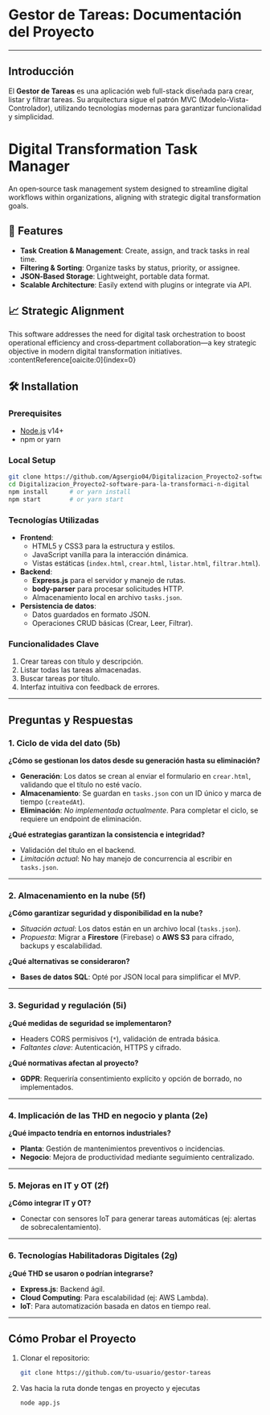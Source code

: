 # Gestor de Tareas: Documentación del Proyecto  

---

## **Introducción**  
El **Gestor de Tareas** es una aplicación web full-stack diseñada para crear, listar y filtrar tareas. Su arquitectura sigue el patrón MVC (Modelo-Vista-Controlador), utilizando tecnologías modernas para garantizar funcionalidad y simplicidad.  

# Digital Transformation Task Manager

An open‑source task management system designed to streamline digital workflows within organizations, aligning with strategic digital transformation goals.  

## 🚀 Features  
- **Task Creation & Management**: Create, assign, and track tasks in real time.  
- **Filtering & Sorting**: Organize tasks by status, priority, or assignee.  
- **JSON‑Based Storage**: Lightweight, portable data format.  
- **Scalable Architecture**: Easily extend with plugins or integrate via API.  

## 📈 Strategic Alignment  
This software addresses the need for digital task orchestration to boost operational efficiency and cross‑department collaboration—a key strategic objective in modern digital transformation initiatives. :contentReference[oaicite:0]{index=0}  

## 🛠️ Installation  

### Prerequisites  
- [Node.js](https://nodejs.org/) v14+  
- npm or yarn  

### Local Setup  
```bash
git clone https://github.com/Agsergio04/Digitalizacion_Proyecto2-software-para-la-transformaci-n-digital.git
cd Digitalizacion_Proyecto2-software-para-la-transformaci-n-digital
npm install      # or yarn install
npm start        # or yarn start
```

### **Tecnologías Utilizadas**  
- **Frontend**:  
  - HTML5 y CSS3 para la estructura y estilos.  
  - JavaScript vanilla para la interacción dinámica.  
  - Vistas estáticas (`index.html`, `crear.html`, `listar.html`, `filtrar.html`).  
- **Backend**:  
  - **Express.js** para el servidor y manejo de rutas.  
  - **body-parser** para procesar solicitudes HTTP.  
  - Almacenamiento local en archivo `tasks.json`.  
- **Persistencia de datos**:  
  - Datos guardados en formato JSON.  
  - Operaciones CRUD básicas (Crear, Leer, Filtrar).  

### **Funcionalidades Clave**  
1. Crear tareas con título y descripción.  
2. Listar todas las tareas almacenadas.  
3. Buscar tareas por título.  
4. Interfaz intuitiva con feedback de errores.  

---

## **Preguntas y Respuestas**  

### **1. Ciclo de vida del dato (5b)**  
**¿Cómo se gestionan los datos desde su generación hasta su eliminación?**  
- **Generación**: Los datos se crean al enviar el formulario en `crear.html`, validando que el título no esté vacío.  
- **Almacenamiento**: Se guardan en `tasks.json` con un ID único y marca de tiempo (`createdAt`).  
- **Eliminación**: *No implementada actualmente*. Para completar el ciclo, se requiere un endpoint de eliminación.  

**¿Qué estrategias garantizan la consistencia e integridad?**  
- Validación del título en el backend.  
- *Limitación actual*: No hay manejo de concurrencia al escribir en `tasks.json`.  

---

### **2. Almacenamiento en la nube (5f)**  
**¿Cómo garantizar seguridad y disponibilidad en la nube?**  
- *Situación actual*: Los datos están en un archivo local (`tasks.json`).  
- *Propuesta*: Migrar a **Firestore** (Firebase) o **AWS S3** para cifrado, backups y escalabilidad.  

**¿Qué alternativas se consideraron?**  
- **Bases de datos SQL**: Opté por JSON local para simplificar el MVP.  

---

### **3. Seguridad y regulación (5i)**  
**¿Qué medidas de seguridad se implementaron?**  
- Headers CORS permisivos (`*`), validación de entrada básica.  
- *Faltantes clave*: Autenticación, HTTPS y cifrado.  

**¿Qué normativas afectan al proyecto?**  
- **GDPR**: Requeriría consentimiento explícito y opción de borrado, no implementados.  

---

### **4. Implicación de las THD en negocio y planta (2e)**  
**¿Qué impacto tendría en entornos industriales?**  
- **Planta**: Gestión de mantenimientos preventivos o incidencias.  
- **Negocio**: Mejora de productividad mediante seguimiento centralizado.  

---

### **5. Mejoras en IT y OT (2f)**  
**¿Cómo integrar IT y OT?**  
- Conectar con sensores IoT para generar tareas automáticas (ej: alertas de sobrecalentamiento).  

---

### **6. Tecnologías Habilitadoras Digitales (2g)**  
**¿Qué THD se usaron o podrían integrarse?**  
- **Express.js**: Backend ágil.  
- **Cloud Computing**: Para escalabilidad (ej: AWS Lambda).  
- **IoT**: Para automatización basada en datos en tiempo real.  

---

## **Cómo Probar el Proyecto**  
1. Clonar el repositorio:  
   ```bash  
   git clone https://github.com/tu-usuario/gestor-tareas  
    ```
2. Vas hacia la ruta donde tengas en proyecto y ejecutas
   ```bash
   node app.js
   ```
